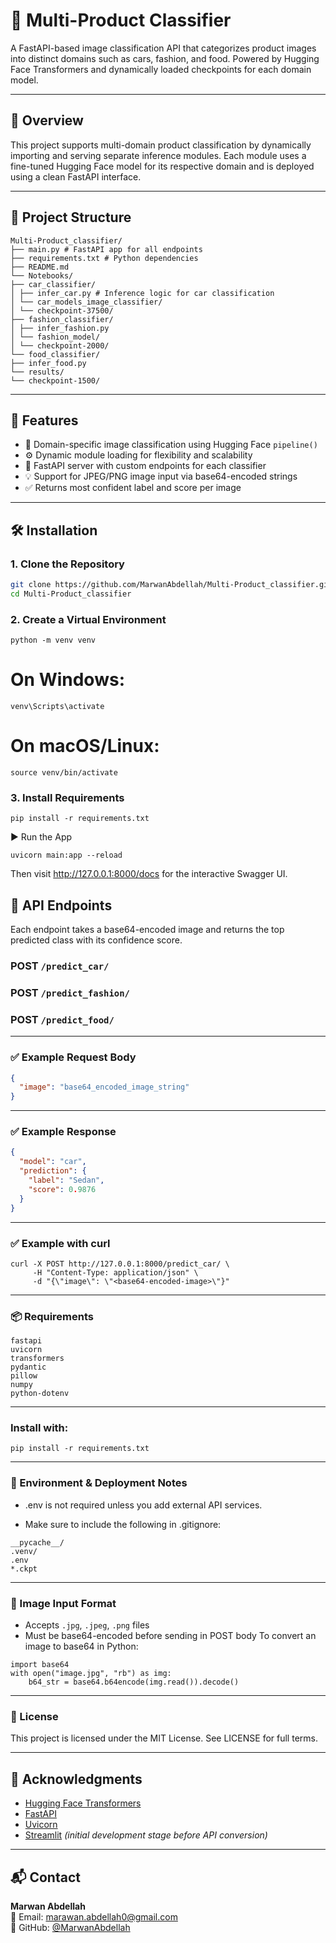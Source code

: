 # 🧾 Multi-Product Classifier

A FastAPI-based image classification API that categorizes product images into distinct domains such as cars, fashion, and food. Powered by Hugging Face Transformers and dynamically loaded checkpoints for each domain model.

---

## 🧠 Overview

This project supports multi-domain product classification by dynamically importing and serving separate inference modules. Each module uses a fine-tuned Hugging Face model for its respective domain and is deployed using a clean FastAPI interface.

---

## 📁 Project Structure

```
Multi-Product_classifier/
├── main.py # FastAPI app for all endpoints
├── requirements.txt # Python dependencies
├── README.md
└── Notebooks/
├── car_classifier/
│ ├── infer_car.py # Inference logic for car classification
│ └── car_models_image_classifier/
│ └── checkpoint-37500/
├── fashion_classifier/
│ ├── infer_fashion.py
│ └── fashion_model/
│ └── checkpoint-2000/
└── food_classifier/
├── infer_food.py
└── results/
└── checkpoint-1500/
```

---

## 📌 Features

- 🧠 Domain-specific image classification using Hugging Face `pipeline()`
- ⚙️ Dynamic module loading for flexibility and scalability
- 🔗 FastAPI server with custom endpoints for each classifier
- 💡 Support for JPEG/PNG image input via base64-encoded strings
- ✅ Returns most confident label and score per image

---

## 🛠 Installation

### 1. Clone the Repository

```bash
git clone https://github.com/MarwanAbdellah/Multi-Product_classifier.git
cd Multi-Product_classifier
```
### 2. Create a Virtual Environment
```
python -m venv venv
```
# On Windows:
```
venv\Scripts\activate
```
# On macOS/Linux:
```
source venv/bin/activate
```
### 3. Install Requirements
```
pip install -r requirements.txt
```
▶️ Run the App
```
uvicorn main:app --reload
```
Then visit http://127.0.0.1:8000/docs for the interactive Swagger UI.

## 🧪 API Endpoints

Each endpoint takes a base64-encoded image and returns the top predicted class with its confidence score.

### POST `/predict_car/`
### POST `/predict_fashion/`
### POST `/predict_food/`

---

### ✅ Example Request Body

```json
{
  "image": "base64_encoded_image_string"
}
```
---

### ✅ Example Response
```json
{
  "model": "car",
  "prediction": {
    "label": "Sedan",
    "score": 0.9876
  }
}
```
---

### ✅ Example with curl
```
curl -X POST http://127.0.0.1:8000/predict_car/ \
     -H "Content-Type: application/json" \
     -d "{\"image\": \"<base64-encoded-image>\"}"
```
---

### 📦 Requirements
```
fastapi
uvicorn
transformers
pydantic
pillow
numpy
python-dotenv
```
---

### Install with:
```
pip install -r requirements.txt
```
---

### 🔐 Environment & Deployment Notes
* .env is not required unless you add external API services.

* Make sure to include the following in .gitignore:
```
__pycache__/
.venv/
.env
*.ckpt

```
---

### 📸 Image Input Format
* Accepts `.jpg`, `.jpeg`, `.png` files
* Must be base64-encoded before sending in POST body
To convert an image to base64 in Python:
```
import base64
with open("image.jpg", "rb") as img:
    b64_str = base64.b64encode(img.read()).decode()
```
---

### 📜 License
This project is licensed under the MIT License.
See LICENSE for full terms.

---

## 🙌 Acknowledgments

- [Hugging Face Transformers](https://huggingface.co/transformers/)
- [FastAPI](https://fastapi.tiangolo.com/)
- [Uvicorn](https://www.uvicorn.org/)
- [Streamlit](https://streamlit.io/) *(initial development stage before API conversion)*

---

## 📬 Contact

**Marwan Abdellah**  
📧 Email: [marawan.abdellah0@gmail.com](mailto:marawan.abdellah0@gmail.com)  
🔗 GitHub: [@MarwanAbdellah](https://github.com/MarwanAbdellah)
